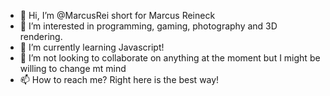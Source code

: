 - 👋 Hi, I’m @MarcusRei short for Marcus Reineck
- 👀 I’m interested in programming, gaming, photography and 3D rendering.
- 🌱 I’m currently learning Javascript!
- 💞️ I’m not looking to collaborate on anything at the moment but I might be willing to change mt mind
- 📫 How to reach me? Right here is the best way!

<!---
MarcusRei/MarcusRei is a ✨ special ✨ repository because its `README.md` (this file) appears on your GitHub profile.
You can click the Preview link to take a look at your changes.
--->

